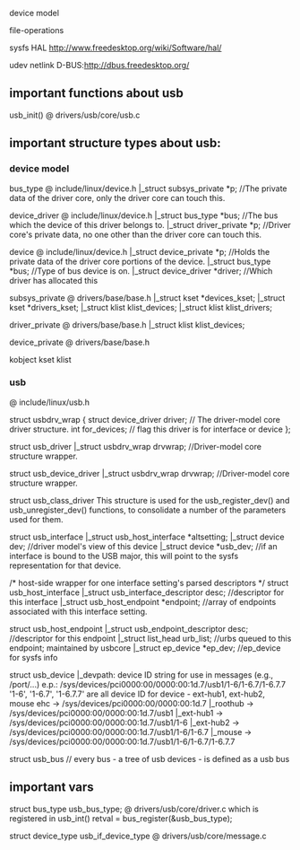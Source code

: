 device model

file-operations

sysfs
HAL http://www.freedesktop.org/wiki/Software/hal/

udev
netlink
D-BUS:http://dbus.freedesktop.org/

## important functions about usb
usb_init() @ drivers/usb/core/usb.c

## important structure types about usb:
### device model
bus_type @ include/linux/device.h
|_struct subsys_private *p; //The private data of the driver core, only the driver core can touch this.

device_driver @ include/linux/device.h
|_struct bus_type         *bus; //The bus which the device of this driver belongs to.
|_struct driver_private *p; //Driver core's private data, no one other than the driver core can touch this.

device @ include/linux/device.h
|_struct device_private   *p; //Holds the private data of the driver core portions of the device.
|_struct bus_type *bus; //Type of bus device is on.
|_struct device_driver *driver; //Which driver has allocated this

subsys_private @ drivers/base/base.h
|_struct kset *devices_kset;
|_struct kset *drivers_kset;
|_struct klist klist_devices;
|_struct klist klist_drivers;

driver_private @ drivers/base/base.h
|_struct klist klist_devices;

device_private @ drivers/base/base.h

kobject
kset
klist

### usb
@ include/linux/usb.h

struct usbdrv_wrap {
        struct device_driver driver; // The driver-model core driver structure.
        int for_devices; // flag this driver is for interface or device
};

struct usb_driver 
|_struct usbdrv_wrap drvwrap; //Driver-model core structure wrapper.

struct usb_device_driver
|_struct usbdrv_wrap drvwrap; //Driver-model core structure wrapper.

struct usb_class_driver 
This structure is used for the usb_register_dev() and usb_unregister_dev() functions, to consolidate a number of the parameters used for them.

struct usb_interface
|_struct usb_host_interface *altsetting;
|_struct device dev; //driver model's view of this device
|_struct device *usb_dev; //if an interface is bound to the USB major, this will point to the sysfs representation for that device.

/* host-side wrapper for one interface setting's parsed descriptors */
struct usb_host_interface
|_struct usb_interface_descriptor desc; //descriptor for this interface
|_struct usb_host_endpoint *endpoint; //array of endpoints associated with this interface setting.

struct usb_host_endpoint
|_struct usb_endpoint_descriptor          desc; //descriptor for this endpoint
|_struct list_head                urb_list; //urbs queued to this endpoint; maintained by usbcore
|_struct ep_device                *ep_dev; //ep_device for sysfs info

struct usb_device
|_devpath: device ID string for use in messages (e.g., /port/...)
  e.p.: 	/sys/devices/pci0000:00/0000:00:1d.7/usb1/1-6/1-6.7/1-6.7.7
'1-6', '1-6.7', '1-6.7.7' are all device ID for device - ext-hub1, ext-hub2, mouse
ehc		-> /sys/devices/pci0000:00/0000:00:1d.7
|_roothub		-> /sys/devices/pci0000:00/0000:00:1d.7/usb1
  |_ext-hub1	-> /sys/devices/pci0000:00/0000:00:1d.7/usb1/1-6
    |_ext-hub2	-> /sys/devices/pci0000:00/0000:00:1d.7/usb1/1-6/1-6.7
      |_mouse	-> /sys/devices/pci0000:00/0000:00:1d.7/usb1/1-6/1-6.7/1-6.7.7

struct usb_bus // every bus - a tree of usb devices - is defined as a usb bus



## important vars
struct bus_type usb_bus_type; @ drivers/usb/core/driver.c
which is registered in usb_int()
retval = bus_register(&usb_bus_type);

struct device_type usb_if_device_type @ drivers/usb/core/message.c

